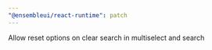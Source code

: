 ```yaml
---
"@ensembleui/react-runtime": patch
---
```


Allow reset options on clear search in multiselect and search
